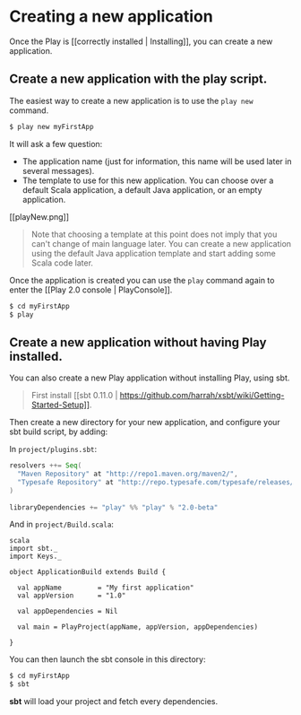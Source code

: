 # Creating a new application

Once the Play is [[correctly installed | Installing]], you can create a new application.

## Create a new application with the play script.

The easiest way to create a new application is to use the `play new` command.

```bash
$ play new myFirstApp
```

It will ask a few question:

- The application name (just for information, this name will be used later in several messages).
- The template to use for this new application. You can choose over a default Scala application, a default Java application, or an empty application.

[[playNew.png]]

> Note that choosing a template at this point does not imply that you can't change of main language later. You can create a new application using the default Java application template and start adding some Scala code later.

Once the application is created you can use the `play` command again to enter the [[Play 2.0 console | PlayConsole]].

```bash
$ cd myFirstApp
$ play
```

## Create a new application without having Play installed.

You can also create a new Play application without installing Play, using sbt. 

> First install [[sbt 0.11.0 | https://github.com/harrah/xsbt/wiki/Getting-Started-Setup]].

Then create a new directory for your new application, and configure your sbt build script, by adding:

In `project/plugins.sbt`:

```scala
resolvers ++= Seq(
  "Maven Repository" at "http://repo1.maven.org/maven2/",
  "Typesafe Repository" at "http://repo.typesafe.com/typesafe/releases/"
)
 
libraryDependencies += "play" %% "play" % "2.0-beta"
``` 

And in `project/Build.scala`:

    scala
    import sbt._
    import Keys._
     
    object ApplicationBuild extends Build {
     
      val appName         = "My first application"
      val appVersion      = "1.0"
     
      val appDependencies = Nil
     
      val main = PlayProject(appName, appVersion, appDependencies)
     
    }


You can then launch the sbt console in this directory:

```bash
$ cd myFirstApp
$ sbt
```

**sbt** will load your project and fetch every dependencies.

